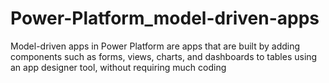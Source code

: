 # Power-Platform_model-driven-apps
Model-driven apps in Power Platform are apps that are built by adding components such as forms, views, charts, and dashboards to tables using an app designer tool, without requiring much coding
